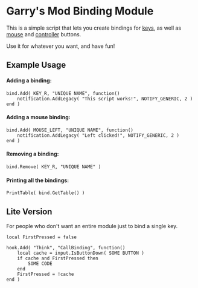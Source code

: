 # Garry's Mod Binding Module
This is a simple script that lets you create bindings for [keys](https://wiki.garrysmod.com/page/Enums/KEY), as well as [mouse](https://wiki.garrysmod.com/page/Enums/MOUSE) and [controller](https://wiki.garrysmod.com/page/Enums/JOYSTICK) buttons. 

Use it for whatever you want, and have fun!

## Example Usage
#### Adding a binding:
```
bind.Add( KEY_R, "UNIQUE NAME", function()
    notification.AddLegacy( "This script works!", NOTIFY_GENERIC, 2 )
end )
```
#### Adding a mouse binding:
```
bind.Add( MOUSE_LEFT, "UNIQUE NAME", function()
    notification.AddLegacy( "Left clicked!", NOTIFY_GENERIC, 2 )
end )
```
#### Removing a binding:
```
bind.Remove( KEY_R, "UNIQUE NAME" )
```
#### Printing all the bindings:
```
PrintTable( bind.GetTable() )
```

## Lite Version
For people who don't want an entire module just to bind a single key.
```
local FirstPressed = false

hook.Add( "Think", "CallBinding", function()
	local cache = input.IsButtonDown( SOME BUTTON )
	if cache and FirstPressed then
	    SOME CODE
	end
	FirstPressed = !cache
end )
```
